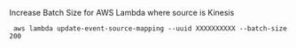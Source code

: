Increase Batch Size for AWS Lambda where source is Kinesis

```
 aws lambda update-event-source-mapping --uuid XXXXXXXXXX --batch-size 200
 ```
